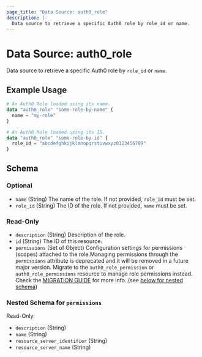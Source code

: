 ```yaml
---
page_title: "Data Source: auth0_role"
description: |-
  Data source to retrieve a specific Auth0 role by role_id or name.
---
```


# Data Source: auth0_role

Data source to retrieve a specific Auth0 role by `role_id` or `name`.

## Example Usage

```terraform
# An Auth0 Role loaded using its name.
data "auth0_role" "some-role-by-name" {
  name = "my-role"
}

# An Auth0 Role loaded using its ID.
data "auth0_role" "some-role-by-id" {
  role_id = "abcdefghkijklmnopqrstuvwxyz0123456789"
}
```

<!-- schema generated by tfplugindocs -->
## Schema

### Optional

- `name` (String) The name of the role. If not provided, `role_id` must be set.
- `role_id` (String) The ID of the role. If not provided, `name` must be set.

### Read-Only

- `description` (String) Description of the role.
- `id` (String) The ID of this resource.
- `permissions` (Set of Object) Configuration settings for permissions (scopes) attached to the role.Managing permissions through the `permissions` attribute is deprecated and it will be removed in a future major version. Migrate to the `auth0_role_permission` or `auth0_role_permissions` resource to manage role permissions instead. Check the [MIGRATION GUIDE](https://github.com/auth0/terraform-provider-auth0/blob/main/MIGRATION_GUIDE.md#role-permissions) for more info. (see [below for nested schema](#nestedatt--permissions))

<a id="nestedatt--permissions"></a>
### Nested Schema for `permissions`

Read-Only:

- `description` (String)
- `name` (String)
- `resource_server_identifier` (String)
- `resource_server_name` (String)


